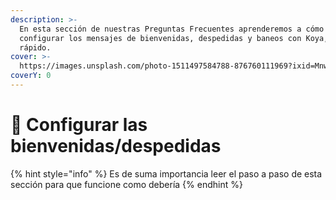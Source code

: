 ```yaml
---
description: >-
  En esta sección de nuestras Preguntas Frecuentes aprenderemos a cómo
  configurar los mensajes de bienvenidas, despedidas y baneos con Koya, fácil y
  rápido.
cover: >-
  https://images.unsplash.com/photo-1511497584788-876760111969?ixid=MnwxMjA3fDB8MHxwaG90by1wYWdlfHx8fGVufDB8fHx8&ixlib=rb-1.2.1&auto=format&fit=crop&w=3432&q=80
coverY: 0
---
```


# 👋 Configurar las bienvenidas/despedidas

{% hint style="info" %}
Es de suma importancia leer el paso a paso de esta sección para que funcione como debería
{% endhint %}
